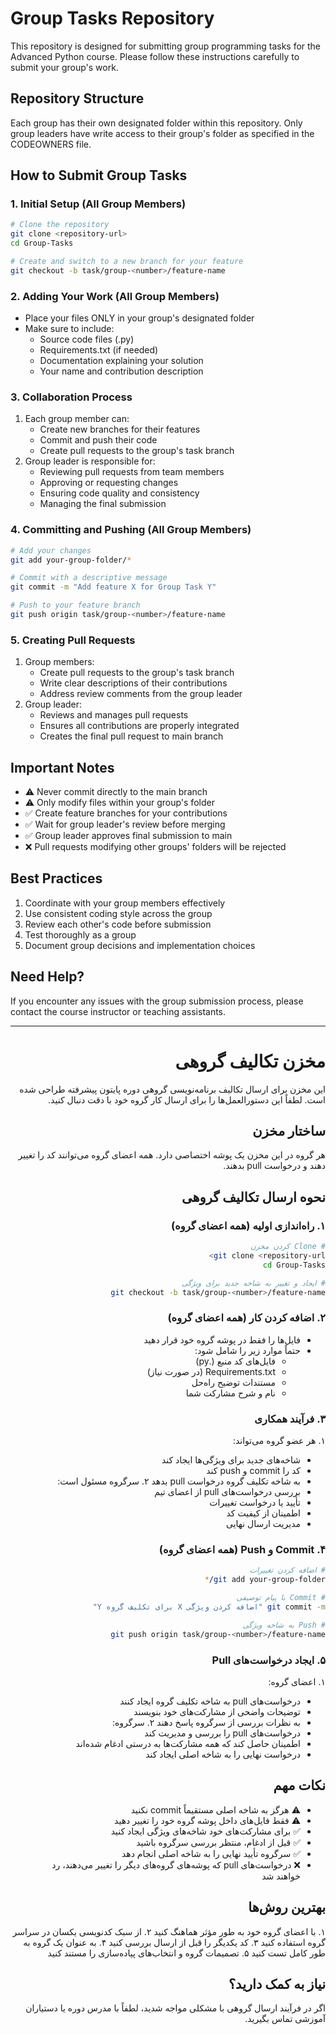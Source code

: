 # Group Tasks Repository

This repository is designed for submitting group programming tasks for the Advanced Python course. Please follow these instructions carefully to submit your group's work.

## Repository Structure

Each group has their own designated folder within this repository. Only group leaders have write access to their group's folder as specified in the CODEOWNERS file.

## How to Submit Group Tasks

### 1. Initial Setup (All Group Members)
```bash
# Clone the repository
git clone <repository-url>
cd Group-Tasks

# Create and switch to a new branch for your feature
git checkout -b task/group-<number>/feature-name
```

### 2. Adding Your Work (All Group Members)
- Place your files ONLY in your group's designated folder
- Make sure to include:
  - Source code files (.py)
  - Requirements.txt (if needed)
  - Documentation explaining your solution
  - Your name and contribution description

### 3. Collaboration Process
1. Each group member can:
   - Create new branches for their features
   - Commit and push their code
   - Create pull requests to the group's task branch
2. Group leader is responsible for:
   - Reviewing pull requests from team members
   - Approving or requesting changes
   - Ensuring code quality and consistency
   - Managing the final submission

### 4. Committing and Pushing (All Group Members)
```bash
# Add your changes
git add your-group-folder/*

# Commit with a descriptive message
git commit -m "Add feature X for Group Task Y"

# Push to your feature branch
git push origin task/group-<number>/feature-name
```

### 5. Creating Pull Requests
1. Group members:
   - Create pull requests to the group's task branch
   - Write clear descriptions of their contributions
   - Address review comments from the group leader
2. Group leader:
   - Reviews and manages pull requests
   - Ensures all contributions are properly integrated
   - Creates the final pull request to main branch

## Important Notes

- ⚠️ Never commit directly to the main branch
- ⚠️ Only modify files within your group's folder
- ✅ Create feature branches for your contributions
- ✅ Wait for group leader's review before merging
- ✅ Group leader approves final submission to main
- ❌ Pull requests modifying other groups' folders will be rejected

## Best Practices

1. Coordinate with your group members effectively
2. Use consistent coding style across the group
3. Review each other's code before submission
4. Test thoroughly as a group
5. Document group decisions and implementation choices

## Need Help?

If you encounter any issues with the group submission process, please contact the course instructor or teaching assistants.

---

<div dir="rtl">

# مخزن تکالیف گروهی

این مخزن برای ارسال تکالیف برنامه‌نویسی گروهی دوره پایتون پیشرفته طراحی شده است. لطفاً این دستورالعمل‌ها را برای ارسال کار گروه خود با دقت دنبال کنید.

## ساختار مخزن

هر گروه در این مخزن یک پوشه اختصاصی دارد. همه اعضای گروه می‌توانند کد را تغییر دهند و درخواست pull بدهند.

## نحوه ارسال تکالیف گروهی

### ۱. راه‌اندازی اولیه (همه اعضای گروه)
```bash
# Clone کردن مخزن
git clone <repository-url>
cd Group-Tasks

# ایجاد و تغییر به شاخه جدید برای ویژگی
git checkout -b task/group-<number>/feature-name
```

### ۲. اضافه کردن کار (همه اعضای گروه)
- فایل‌ها را فقط در پوشه گروه خود قرار دهید
- حتماً موارد زیر را شامل شود:
  - فایل‌های کد منبع (.py)
  - Requirements.txt (در صورت نیاز)
  - مستندات توضیح راه‌حل
  - نام و شرح مشارکت شما

### ۳. فرآیند همکاری
۱. هر عضو گروه می‌تواند:
   - شاخه‌های جدید برای ویژگی‌ها ایجاد کند
   - کد را commit و push کند
   - به شاخه تکلیف گروه درخواست pull بدهد
۲. سرگروه مسئول است:
   - بررسی درخواست‌های pull از اعضای تیم
   - تأیید یا درخواست تغییرات
   - اطمینان از کیفیت کد
   - مدیریت ارسال نهایی

### ۴. Commit و Push (همه اعضای گروه)
```bash
# اضافه کردن تغییرات
git add your-group-folder/*

# Commit با پیام توصیفی
git commit -m "اضافه کردن ویژگی X برای تکلیف گروه Y"

# Push به شاخه ویژگی
git push origin task/group-<number>/feature-name
```

### ۵. ایجاد درخواست‌های Pull
۱. اعضای گروه:
   - درخواست‌های pull به شاخه تکلیف گروه ایجاد کنند
   - توضیحات واضحی از مشارکت‌های خود بنویسند
   - به نظرات بررسی از سرگروه پاسخ دهند
۲. سرگروه:
   - درخواست‌های pull را بررسی و مدیریت کند
   - اطمینان حاصل کند که همه مشارکت‌ها به درستی ادغام شده‌اند
   - درخواست نهایی را به شاخه اصلی ایجاد کند

## نکات مهم

- ⚠️ هرگز به شاخه اصلی مستقیماً commit نکنید
- ⚠️ فقط فایل‌های داخل پوشه گروه خود را تغییر دهید
- ✅ برای مشارکت‌های خود شاخه‌های ویژگی ایجاد کنید
- ✅ قبل از ادغام، منتظر بررسی سرگروه باشید
- ✅ سرگروه تأیید نهایی را به شاخه اصلی انجام دهد
- ❌ درخواست‌های pull که پوشه‌های گروه‌های دیگر را تغییر می‌دهند، رد خواهند شد

## بهترین روش‌ها

۱. با اعضای گروه خود به طور مؤثر هماهنگ کنید
۲. از سبک کدنویسی یکسان در سراسر گروه استفاده کنید
۳. کد یکدیگر را قبل از ارسال بررسی کنید
۴. به عنوان یک گروه به طور کامل تست کنید
۵. تصمیمات گروه و انتخاب‌های پیاده‌سازی را مستند کنید

## نیاز به کمک دارید؟

اگر در فرآیند ارسال گروهی با مشکلی مواجه شدید، لطفاً با مدرس دوره یا دستیاران آموزشی تماس بگیرید.

</div>